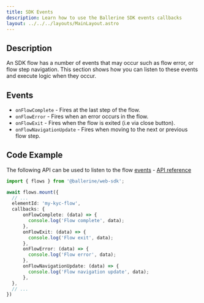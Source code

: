```yaml
---
title: SDK Events
description: Learn how to use the Ballerine SDK events callbacks
layout: ../../../layouts/MainLayout.astro
---
```


## Description

An SDK flow has a number of events that may occur such as flow error, or flow step navigation. This section shows how you can listen to these events and execute logic when they occur.

## Events

- `onFlowComplete` - Fires at the last step of the flow.
- `onFlowError` - Fires when an error occurs in the flow.
- `onFlowExit` - Fires when the flow is exited (i.e via close button).
- `onFlowNavigationUpdate` - Fires when moving to the next or previous flow step.

## Code Example

The following API can be used to listen to the flow [events](#events) - [API reference](/en/api/sdk/flows-events-config)

```typescript
import { flows } from '@ballerine/web-sdk';

await flows.mount({
  // ...
  elementId: 'my-kyc-flow',
  callbacks: {
      onFlowComplete: (data) => {
        console.log('Flow complete', data);
      },
      onFlowExit: (data) => {
        console.log('Flow exit', data);
      },
      onFlowError: (data) => {
        console.log('Flow error', data);
      },
      onFlowNavigationUpdate: (data) => {
        console.log('Flow navigation update', data);
      },
  },
  // ...
})
```
